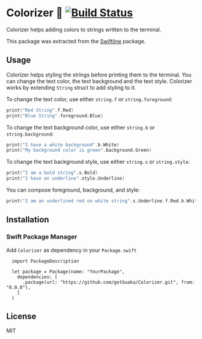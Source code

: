 # Colorizer 🎨 [![Build Status](https://travis-ci.com/getGuaka/Colorizer.svg?branch=master)](https://travis-ci.com/getGuaka/Colorizer)

Colorizer helps adding colors to strings written to the terminal.

This package was extracted from the [Swiftline](https://github.com/nsomar/Swiftline) package.

## Usage

Colorizer helps styling the strings before printing them to the terminal.  You
can change the text color, the text background and the text style.  Colorizer
works by extending `String` struct to add styling to it.

To change the text color, use either `string.f` or `string.foreground`:

```swift
print("Red String".f.Red)
print("Blue String".foreground.Blue)
```

To change the text background color, use either `string.b` or `string.background`:

```swift
print("I have a white background".b.White)
print("My background color is green".background.Green)
```

To change the text background style, use either `string.s` or `string.style`:

```swift
print("I am a bold string".s.Bold)
print("I have an underline".style.Underline)
```

You can compose foreground, background, and style:
```swift
print("I am an underlined red on white string".s.Underline.f.Red.b.White)
```

## Installation

### Swift Package Manager
Add `Colorizer` as dependency in your `Package.swift`

```
  import PackageDescription

  let package = Package(name: "YourPackage",
    dependencies: [
      .package(url: "https://github.com/getGuaka/Colorizer.git", from: "0.0.0"),
    ]
  )
```

## License

MIT
